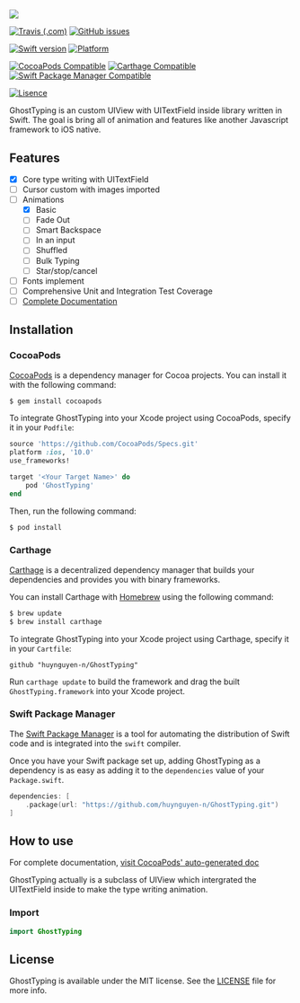#

<img src="https://raw.githubusercontent.com/huynguyen-n/GhostTyping/master/meta/repo_banner.png"/>

[![Travis (.com)](https://img.shields.io/travis/com/huynguyen-n/GhostTyping.svg?style=flat-square)](https://travis-ci.com/huynguyen-n/GhostTyping) [![GitHub issues](https://img.shields.io/github/issues/huynguyen-n/GhostTyping.svg?style=flat-square)](https://github.com/huynguyen-n/GhostTyping/issues)

[![Swift version](https://img.shields.io/badge/Swift-3.3-blue.svg?style=flat-square)](https://github.com/huynguyen-n/GhostTyping) [![Platform](https://img.shields.io/badge/platform-ios-green.svg?style=flat-square)](https://github.com/huynguyen-n/GhostTyping) 

[![CocoaPods Compatible](https://img.shields.io/cocoapods/v/GhostTyping.svg?style=flat-square)](https://img.shields.io/cocoapods/v/GhostTyping.svg) 
[![Carthage Compatible](https://img.shields.io/badge/Carthage-compatible-4BC51D.svg?style=flat-square)](https://github.com/Carthage/Carthage) [![Swift Package Manager Compatible](https://img.shields.io/badge/SPM-compatible-brightgreen.svg?style=flat-square)](https://swift.org/package-manager/)

[![Lisence](https://img.shields.io/cocoapods/l/GhostTyping.svg?style=flat-square)](https://github.com/huynguyen-n/GhostTyping/LISENCE) 

GhostTyping is an custom UIView with UITextField inside library written in Swift. The goal is bring all of animation and features like another Javascript framework to iOS native.

## Features

- [x] Core type writing with UITextField
- [ ] Cursor custom with images imported
- [ ] Animations
  - [x] Basic
  - [ ] Fade Out
  - [ ] Smart Backspace
  - [ ] In an input
  - [ ] Shuffled
  - [ ] Bulk Typing
  - [ ] Star/stop/cancel
- [ ] Fonts implement
- [ ] Comprehensive Unit and Integration Test Coverage
- [ ] [Complete Documentation](https://ghosttyping.github.io/GhostTyping)

## Installation

### CocoaPods

[CocoaPods](https://cocoapods.org) is a dependency manager for Cocoa projects. You can install it with the following command:

```bash
$ gem install cocoapods
```

To integrate GhostTyping into your Xcode project using CocoaPods, specify it in your `Podfile`:

```ruby
source 'https://github.com/CocoaPods/Specs.git'
platform :ios, '10.0'
use_frameworks!

target '<Your Target Name>' do
    pod 'GhostTyping'
end
```

Then, run the following command:

```bash
$ pod install
```

### Carthage

[Carthage](https://github.com/Carthage/Carthage) is a decentralized dependency manager that builds your dependencies and provides you with binary frameworks.

You can install Carthage with [Homebrew](https://brew.sh/) using the following command:

```bash
$ brew update
$ brew install carthage
```

To integrate GhostTyping into your Xcode project using Carthage, specify it in your `Cartfile`:

```ogdl
github "huynguyen-n/GhostTyping"
```

Run `carthage update` to build the framework and drag the built `GhostTyping.framework` into your Xcode project.

### Swift Package Manager

The [Swift Package Manager](https://swift.org/package-manager/) is a tool for automating the distribution of Swift code and is integrated into the `swift` compiler.

Once you have your Swift package set up, adding GhostTyping as a dependency is as easy as adding it to the `dependencies` value of your `Package.swift`.

```swift
dependencies: [
    .package(url: "https://github.com/huynguyen-n/GhostTyping.git")
]
```

## How to use
For complete documentation, [visit CocoaPods' auto-generated doc](http://cocoadocs.org/docsets/GhostTyping/)

GhostTyping actually is a subclass of UIView which intergrated the UITextField inside to make the type writing animation.

### Import
```swift
import GhostTyping
```

## License

GhostTyping is available under the MIT license. See the [LICENSE](LICENSE) file for more info.



